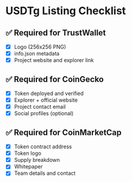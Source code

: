 # USDTg Listing Checklist

## ✅ Required for TrustWallet
- [x] Logo (256x256 PNG)
- [x] info.json metadata
- [x] Project website and explorer link

## ✅ Required for CoinGecko
- [x] Token deployed and verified
- [x] Explorer + official website
- [x] Project contact email
- [x] Social profiles (optional)

## ✅ Required for CoinMarketCap
- [x] Token contract address
- [x] Token logo
- [x] Supply breakdown
- [x] Whitepaper
- [x] Team details and contact
